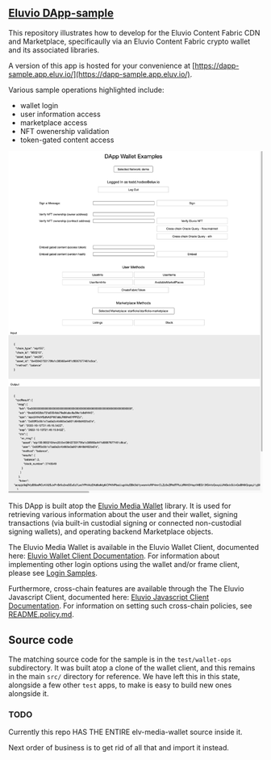 
## [Eluvio DApp-sample](https://dapp-sample.app.eluv.io/)

This repository illustrates how to develop for the
Eluvio Content Fabric CDN and Marketplace, specificaully via an Eluvio
Content Fabric crypto wallet and its associated libraries.

A version of this app is hosted for your convenience at
[https://dapp-sample.app.eluv.io/](https://dapp-sample.app.eluv.io/).

Various sample operations highlighted include:
- wallet login
- user information access
- marketplace access
- NFT owenership validation
- token-gated content access

![sample screenshot](images/dapp-sample-screenshot.png)

This DApp is built atop the [Eluvio Media Wallet](https://github.com/eluv-io/elv-media-wallet)
library.  It is used for retrieving various information about the user
and their wallet, signing transactions (via built-in custodial signing
or connected non-custodial signing wallets), and operating backend
Marketplace objects.

The Eluvio Media Wallet is available in the Eluvio Wallet Client, documented here:
[Eluvio Wallet Client Documentation](https://eluv-io.github.io/elv-client-js/wallet-client/index.html).
For information about implementing other login options using the wallet and/or frame client, please see
[Login Samples](https://core.test.contentfabric.io/elv-media-wallet-client-test/test-login/).

Furthermore, cross-chain features are available through the The Eluvio Javascript Client, documented here:
[Eluvio Javascript Client Documentation](https://eluv-io.github.io/elv-client-js/index.html).
For information on setting such cross-chain policies, see [README.policy.md](README.policy.md).


## Source code

The matching source code for the sample is in the `test/wallet-ops` subdirectory.  It was built atop a clone 
of the wallet client, and this remains in the main `src/` directory for reference.  We have left this in
this state, alongside a few other `test` apps, to make is easy to build new ones alongside it.


### TODO

Currently this repo HAS THE ENTIRE elv-media-wallet source inside it.

Next order of business is to get rid of all that and import it instead.


